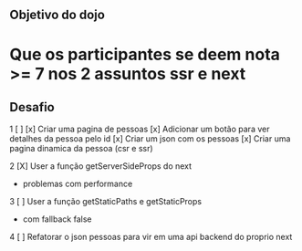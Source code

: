 ## Objetivo do dojo

  # Que os participantes se deem nota >= 7 nos 2 assuntos ssr e next

## Desafio
1 [ ] [x] Criar uma pagina de pessoas
      [x] Adicionar um botão para ver detalhes da pessoa pelo id
      [x] Criar um json com os pessoas
      [x] Criar uma pagina dinamica da pessoa (csr e ssr)

2 [X] User a função getServerSideProps do next
  - problemas com performance

3 [ ] User a função getStaticPaths e getStaticProps
  - com fallback false

4 [ ] Refatorar o json pessoas para vir em uma api backend do proprio next
